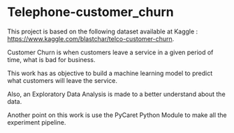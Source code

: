 # Telephone-customer_churn
This project is based on the following dataset available at Kaggle : https://www.kaggle.com/blastchar/telco-customer-churn.

Customer Churn is when customers leave a service in a given period of time, what is bad for business.

This work has as objective to build a machine learning model to predict what customers will leave the service. 

Also, an Exploratory Data Analysis is made to a better understand about the data. 

Another point on this work is use the PyCaret Python Module to make all the experiment pipeline.
